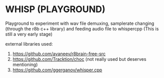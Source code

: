 # WHISP (PLAYGROUND)



Playground to experiment with wav file demuxing, samplerate changing (through the r8b c++ library) and feeding audio file to whispercpp
(This is still a very early stage)



external libraries used:

1. https://github.com/avaneev/r8brain-free-src
2. https://github.com/Tracktion/choc (not really used but deserves mentioning)
3. https://github.com/ggerganov/whisper.cpp



